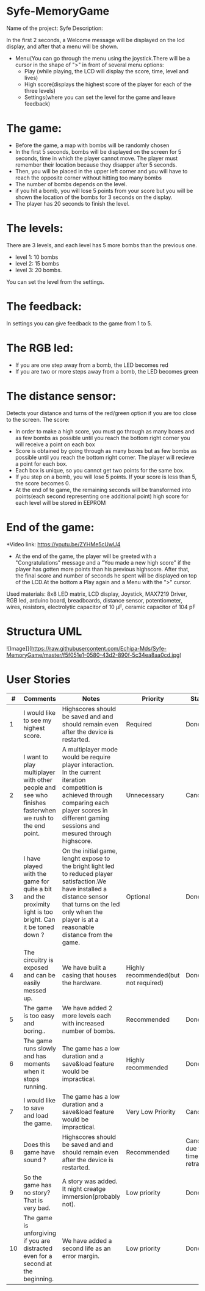 # Syfe-MemoryGame
Name of the project: Syfe
Description:

In the first 2 seconds, a Welcome message will be displayed on the lcd display, and after that a menu will be shown.

 * Menu(You can go through the menu using the joystick.There will be a cursor in the shape of ">" in front of several menu options: 
   * Play (while playing, the LCD will display the score, time, level and lives)
   * High score(displays the highest score of the player for each of the three levels)
   * Settings(where you can set the level for the game and leave feedback)

# The game: #

* Before the game, a map with bombs will be randomly chosen
* In the first 5 seconds, bombs will be displayed on the screen for 5 seconds, time in which the player cannot move. The player must remember their location because they disapper after 5 seconds.
* Then, you will be placed in the upper left corner and you will have to reach the opposite corner without hitting too many bombs
* The number of bombs depends on the level.
* if you hit a bomb, you will lose 5 points from your score but you will be shown the location of the bombs for 3 seconds on the display.
* The player has 20 seconds to finish the level.
# The levels: #

There are 3 levels, and each level has 5 more bombs than the previous one.
* level 1: 10 bombs
* level 2: 15 bombs
* level 3: 20 bombs.

You can set the level from the settings.
# The feedback: #
In settings you can give feedback to the game from 1 to 5.
# The RGB led: #

* If you are one step away from a bomb, the LED becomes red
* If you are two or more steps away from a bomb, the LED becomes green
# The distance sensor: #

Detects your distance and turns of the red/green option if you are too close to the screen.
The score:

* In order to make a high score, you must go through as many boxes and as few bombs as possible until you reach the bottom right corner
you will receive a point on each box
* Score is obtained by going through as many boxes but as few bombs as possible until you reach the bottom right corner. The player will recieve a point for each box.
* Each box is unique, so you cannot get two points for the same box.
* If you step on a bomb, you will lose 5 points. If your score is less than 5, the score becomes 0.
* At the end of te game, the remaining seconds will be transformed into points(each second representing one additional point)
high score for each level will be stored in EEPROM
# End of the game: #
*Video link: https://youtu.be/ZYHMe5cUwU4
* At the end of the game, the player will be greeted with a "Congratulations" message and a "You made a new high score" if the player has gotten more points than his previous highscore. After that, the final score and number of seconds he spent will be displayed on top of the LCD.At the bottom a Play again and a Menu with the ">" cursor.

Used materials: 8x8 LED matrix, LCD display, Joystick, MAX7219 Driver, RGB led, arduino board, breadboards, distance sensor, potentiometer, wires, resistors, electrolytic capacitor of 10 μF, ceramic capacitor of 104 pF

# Structura UML #
![Image]](https://raw.githubusercontent.com/Echipa-Mds/Syfe-MemoryGame/master/f5f051e1-0580-43d2-890f-5c34ea8aa0cd.jpg)

# User Stories #


| # | Comments | Notes | Priority | Status |
| ------------- | ------------- | ------------- |------------- | ------------- |
| 1  | I would like to see my highest score.  | Highscores should be saved and and should remain even after the device is restarted. | Required | Done |
| 2  | I want to play multiplayer with other people and see who finishes fasterwhen we rush to the end point.| A multiplayer mode would be require player interaction. In the current iteration competition is achieved through comparing each player scores in different gaming sessions and mesured through highscore.| Unnecessary | Cancelled |
| 3  | I have played with the game for quite a bit and the proximity light is too bright. Can it be toned down ?  | On the initial game, lenght expose to the bright light led to reduced player satisfaction.We have installed a distance sensor that turns on the led only when the player is at a reasonable distance from the game.| Optional | Done |
| 4  | The circuitry is exposed and can be easily messed up.| We have built a casing that houses the hardware. | Highly recommended(but not required) | Done |
| 5  | The game is too easy and boring.. | We have added 2  more levels each with increased number of bombs. | Recommended | Done |
| 6  | The game runs slowly and has moments when it stops running.  | The game has a low duration and a save&load feature would be impractical. | Highly recommended | Done |
| 7  | I would like to save and load the game.| The game has a low duration and a save&load feature would be impractical. | Very Low Priority | Cancelled |
| 8  | Does this game have sound ?  | Highscores should be saved and and should remain even after the device is restarted. | Recommended | Canceled due to time retraints |
| 9  |So the game has no story? That is very bad.  | A story was added. It night creatge immersion(probably not).| Low priority | Done |
| 10  | The game is unforgiving if you are distracted even for a second at the beginning.| We have added a second life as an error margin. | Low priority | Done |

